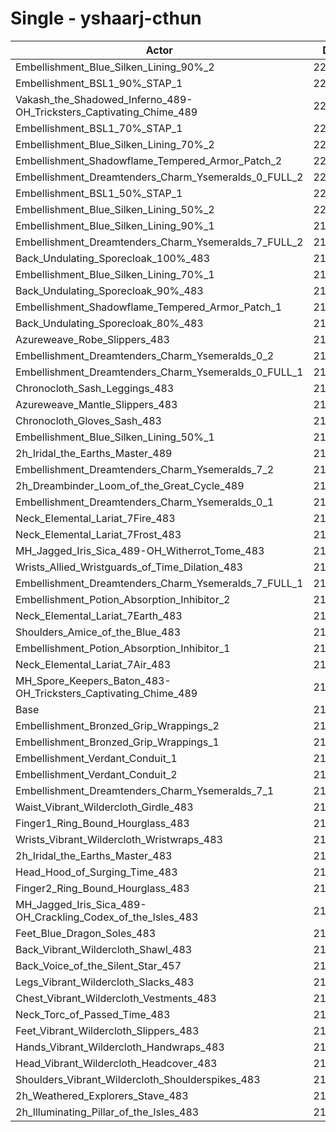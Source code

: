 # Single - yshaarj-cthun
| Actor | DPS | Increase |
|---|:---:|:---:|
|Embellishment_Blue_Silken_Lining_90%_2|224270|4.39%|
|Embellishment_BSL1_90%_STAP_1|223192|3.89%|
|Vakash_the_Shadowed_Inferno_489-OH_Tricksters_Captivating_Chime_489|222649|3.63%|
|Embellishment_BSL1_70%_STAP_1|222155|3.40%|
|Embellishment_Blue_Silken_Lining_70%_2|222122|3.39%|
|Embellishment_Shadowflame_Tempered_Armor_Patch_2|222068|3.36%|
|Embellishment_Dreamtenders_Charm_Ysemeralds_0_FULL_2|221127|2.92%|
|Embellishment_BSL1_50%_STAP_1|221105|2.91%|
|Embellishment_Blue_Silken_Lining_50%_2|220108|2.45%|
|Embellishment_Blue_Silken_Lining_90%_1|219541|2.19%|
|Embellishment_Dreamtenders_Charm_Ysemeralds_7_FULL_2|219232|2.04%|
|Back_Undulating_Sporecloak_100%_483|219125|1.99%|
|Embellishment_Blue_Silken_Lining_70%_1|218609|1.75%|
|Back_Undulating_Sporecloak_90%_483|218605|1.75%|
|Embellishment_Shadowflame_Tempered_Armor_Patch_1|218458|1.68%|
|Back_Undulating_Sporecloak_80%_483|218140|1.53%|
|Azureweave_Robe_Slippers_483|218111|1.52%|
|Embellishment_Dreamtenders_Charm_Ysemeralds_0_2|218074|1.50%|
|Embellishment_Dreamtenders_Charm_Ysemeralds_0_FULL_1|217691|1.33%|
|Chronocloth_Sash_Leggings_483|217603|1.28%|
|Azureweave_Mantle_Slippers_483|217515|1.24%|
|Chronocloth_Gloves_Sash_483|217484|1.23%|
|Embellishment_Blue_Silken_Lining_50%_1|217382|1.18%|
|2h_Iridal_the_Earths_Master_489|217300|1.14%|
|Embellishment_Dreamtenders_Charm_Ysemeralds_7_2|216887|0.95%|
|2h_Dreambinder_Loom_of_the_Great_Cycle_489|216613|0.82%|
|Embellishment_Dreamtenders_Charm_Ysemeralds_0_1|216320|0.69%|
|Neck_Elemental_Lariat_7Fire_483|216290|0.67%|
|Neck_Elemental_Lariat_7Frost_483|216220|0.64%|
|MH_Jagged_Iris_Sica_489-OH_Witherrot_Tome_483|216006|0.54%|
|Wrists_Allied_Wristguards_of_Time_Dilation_483|215901|0.49%|
|Embellishment_Dreamtenders_Charm_Ysemeralds_7_FULL_1|215824|0.46%|
|Embellishment_Potion_Absorption_Inhibitor_2|215696|0.40%|
|Neck_Elemental_Lariat_7Earth_483|215651|0.38%|
|Shoulders_Amice_of_the_Blue_483|215525|0.32%|
|Embellishment_Potion_Absorption_Inhibitor_1|215209|0.17%|
|Neck_Elemental_Lariat_7Air_483|215044|0.09%|
|MH_Spore_Keepers_Baton_483-OH_Tricksters_Captivating_Chime_489|214862|0.01%|
|Base|214844|0.00%|
|Embellishment_Bronzed_Grip_Wrappings_2|214830|-0.01%|
|Embellishment_Bronzed_Grip_Wrappings_1|214803|-0.02%|
|Embellishment_Verdant_Conduit_1|214800|-0.02%|
|Embellishment_Verdant_Conduit_2|214746|-0.05%|
|Embellishment_Dreamtenders_Charm_Ysemeralds_7_1|214650|-0.09%|
|Waist_Vibrant_Wildercloth_Girdle_483|214113|-0.34%|
|Finger1_Ring_Bound_Hourglass_483|213964|-0.41%|
|Wrists_Vibrant_Wildercloth_Wristwraps_483|213952|-0.41%|
|2h_Iridal_the_Earths_Master_483|213840|-0.47%|
|Head_Hood_of_Surging_Time_483|213792|-0.49%|
|Finger2_Ring_Bound_Hourglass_483|213669|-0.55%|
|MH_Jagged_Iris_Sica_489-OH_Crackling_Codex_of_the_Isles_483|213664|-0.55%|
|Feet_Blue_Dragon_Soles_483|213611|-0.57%|
|Back_Vibrant_Wildercloth_Shawl_483|213479|-0.64%|
|Back_Voice_of_the_Silent_Star_457|213363|-0.69%|
|Legs_Vibrant_Wildercloth_Slacks_483|213321|-0.71%|
|Chest_Vibrant_Wildercloth_Vestments_483|213279|-0.73%|
|Neck_Torc_of_Passed_Time_483|213146|-0.79%|
|Feet_Vibrant_Wildercloth_Slippers_483|213059|-0.83%|
|Hands_Vibrant_Wildercloth_Handwraps_483|213008|-0.85%|
|Head_Vibrant_Wildercloth_Headcover_483|212971|-0.87%|
|Shoulders_Vibrant_Wildercloth_Shoulderspikes_483|212944|-0.88%|
|2h_Weathered_Explorers_Stave_483|212784|-0.96%|
|2h_Illuminating_Pillar_of_the_Isles_483|211571|-1.52%|
